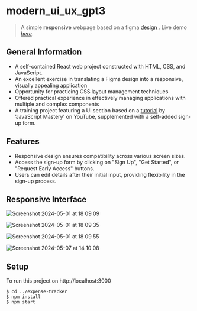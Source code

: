 # modern_ui_ux_gpt3
> A simple **responsive** webpage based on a figma [ design ](https://www.figma.com/file/lz9lLpFHMxHm2odnwM3R0z/gpt3?type=design&node-id=0-1&mode=design&t=oEXDMg8Ncjg1hnkm-0).
> Live demo [_here_](https://cheery-haupia-798699.netlify.app/).


## General Information
- A self-contained React web project constructed with HTML, CSS, and JavaScript.
- An excellent exercise in translating a Figma design into a responsive, visually appealing application
- Opportunity for practicing CSS layout management techniques
- Offered practical experience in effectively managing applications with multiple and complex components
- A training project featuring a UI section based on a [tutorial](https://www.youtube.com/watch?v=F627pKNUCVQ&list=PLSMvqLRq1VkI0Yx4ZGzqs1qgFUCpzg3vQ) by 'JavaScript Mastery' on YouTube, supplemented with a self-added sign-up form.


## Features
- Responsive design ensures compatibility across various screen sizes.
- Access the sign-up form by clicking on "Sign Up", "Get Started", or "Request Early Access" buttons.
- Users can edit details after their initial input, providing flexibility in the sign-up process.


## Responsive Interface
![Screenshot 2024-05-01 at 18 09 09](https://github.com/lmeng2857/modern_ui_ux_gpt3/assets/92019443/8ed878af-a7e3-4bd5-81bf-878500769013)

![Screenshot 2024-05-01 at 18 09 35](https://github.com/lmeng2857/modern_ui_ux_gpt3/assets/92019443/7c824844-0bcf-47f7-83ea-a871151390a7)

![Screenshot 2024-05-01 at 18 09 55](https://github.com/lmeng2857/modern_ui_ux_gpt3/assets/92019443/fb3c22c8-4c41-4e05-a2ac-284c16bf3cea)

![Screenshot 2024-05-07 at 14 10 08](https://github.com/lmeng2857/modern_ui_ux_gpt3/assets/92019443/25093e89-28f2-4ac5-8163-8dc03b9ab0bf)



## Setup
To run this project on http://localhost:3000
```
$ cd ../expense-tracker
$ npm install
$ npm start
```

  
